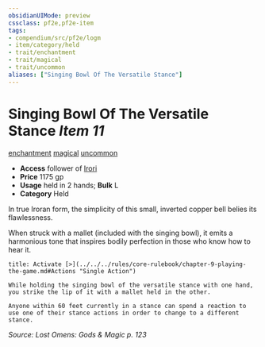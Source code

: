 ```yaml
---
obsidianUIMode: preview
cssclass: pf2e,pf2e-item
tags:
- compendium/src/pf2e/logm
- item/category/held
- trait/enchantment
- trait/magical
- trait/uncommon
aliases: ["Singing Bowl Of The Versatile Stance"]
---
```

# Singing Bowl Of The Versatile Stance *Item 11*  
[enchantment](../../../Rules/traits/enchantment.md)  [magical](../../../Rules/traits/magical.md)  [uncommon](../../../Rules/traits/uncommon.md)  

- **Access** follower of [Irori](../../setting/deities/irori.md)
- **Price** 1175 gp
- **Usage** held in 2 hands; **Bulk** L
- **Category** Held

In true Iroran form, the simplicity of this small, inverted copper bell belies its flawlessness.

When struck with a mallet (included with the singing bowl), it emits a harmonious tone that inspires bodily perfection in those who know how to hear it.

```ad-embed-ability
title: Activate [>](../../../rules/core-rulebook/chapter-9-playing-the-game.md#Actions "Single Action")

While holding the singing bowl of the versatile stance with one hand, you strike the lip of it with a mallet held in the other.

Anyone within 60 feet currently in a stance can spend a reaction to use one of their stance actions in order to change to a different stance.
```

*Source: Lost Omens: Gods & Magic p. 123*
